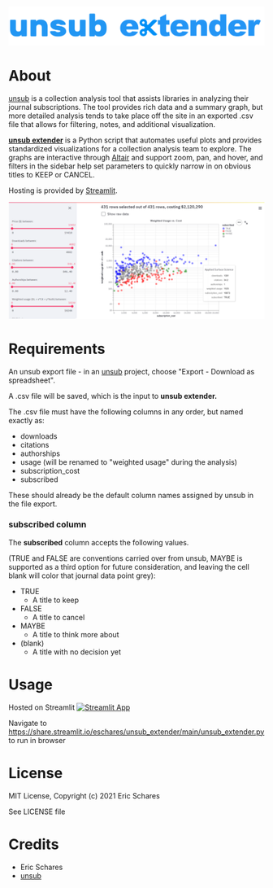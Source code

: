 ![unsub extender logo](https://github.com/eschares/unsub_extender/blob/main/unsub_extender2.png)

# About
[unsub](http://unsub.org) is a collection analysis tool that assists libraries in analyzing their journal subscriptions.
The tool provides rich data and a summary graph, but more detailed analysis tends to take place off the site in an exported .csv file that allows for filtering, notes, and additional visualization.

[**unsub extender**](https://github.com/eschares/unsub_extender) is a Python script that automates useful plots and provides standardized visualizations for a collection analysis team to explore.
The graphs are interactive through [Altair](https://altair-viz.github.io/index.html) and support zoom, pan, and hover, and filters in the sidebar help set parameters to quickly narrow in on obvious titles to KEEP or CANCEL.

Hosting is provided by [Streamlit](https://streamlit.io/).

![unsub extender screenshot](https://github.com/eschares/unsub_extender/blob/main/screenshot.png)

# Requirements
An unsub export file - in an [unsub](http://unsub.org) project, choose "Export - Download as spreadsheet".

A .csv file will be saved, which is the input to **unsub extender.**

The .csv file must have the following columns in any order, but named exactly as:
* downloads
* citations
* authorships
* usage (will be renamed to "weighted usage" during the analysis)
* subscription_cost
* subscribed

These should already be the default column names assigned by unsub in the file export.

### subscribed column
The **subscribed** column accepts the following values.

(TRUE and FALSE are conventions carried over from unsub, MAYBE is supported as a third option for future consideration, and leaving the cell blank will color that journal data point grey):
* TRUE
  * A title to keep
* FALSE
  * A title to cancel
* MAYBE
  * A title to think more about
* (blank)
  * A title with no decision yet

# Usage
Hosted on Streamlit
[![Streamlit App](https://static.streamlit.io/badges/streamlit_badge_black_white.svg)](https://share.streamlit.io/eschares/unsub_extender/main/unsub_extender.py/)

Navigate to https://share.streamlit.io/eschares/unsub_extender/main/unsub_extender.py to run in browser

# License
MIT License, Copyright (c) 2021 Eric Schares

See LICENSE file

# Credits
* Eric Schares
* [unsub](http://unsub.org)
